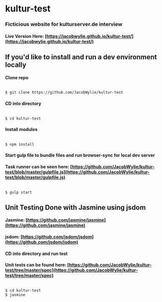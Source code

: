 # kultur-test

### Ficticious website for kulturserver.de interview

#### Live Version Here: [https://jacobwylie.github.io/kultur-test/](https://jacobwylie.github.io/kultur-test/)

## If you'd like to install and run a dev environment locally

#### Clone repo

```

$ git clone https://github.com/JacobWylie/kultur-test

```

#### CD into directory

```

$ cd kultur-test

```

#### Install modules

```

$ npm install

```

#### Start gulp file to bundle files and run browser-sync for local dev server
#### Task runner can be seen here: [https://github.com/JacobWylie/kultur-test/blob/master/gulpfile.js](https://github.com/JacobWylie/kultur-test/blob/master/gulpfile.js)

```

$ gulp start

```

## Unit Testing Done with Jasmine using jsdom
#### Jasmine: [https://github.com/jasmine/jasmine](https://github.com/jasmine/jasmine)
#### jsdom: [https://github.com/jsdom/jsdom](https://github.com/jsdom/jsdom)
#### CD into directory and run test
#### Unit tests can be found here: [https://github.com/JacobWylie/kultur-test/tree/master/spec](https://github.com/JacobWylie/kultur-test/tree/master/spec)

```

$ cd kultur-test
$ jasmine

```






































